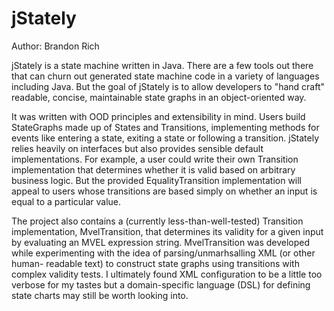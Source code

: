 jStately
========

Author: Brandon Rich

jStately is a state machine written in Java.  There are a few tools out there
that can churn out generated state machine code in a variety of languages
including Java.  But the goal of jStately is to allow developers to "hand
craft" readable, concise, maintainable state graphs in an object-oriented way.

It was written with OOD principles and extensibility in mind.  Users build
StateGraphs made up of States and Transitions, implementing methods for events
like entering a state, exiting a state or following a transition. jStately
relies heavily on interfaces but also provides sensible default
implementations.  For example, a user could write their own Transition
implementation that determines whether it is valid based on arbitrary business
logic.  But the provided EqualityTransition implementation will appeal to users
whose transitions are based simply on whether an input is equal to a particular
value.

The project also contains a (currently less-than-well-tested) Transition
implementation, MvelTransition, that determines its validity for a given input
by evaluating an MVEL expression string.  MvelTransition was developed while
experimenting with the idea of parsing/unmarhsalling XML (or other human-
readable text) to construct state graphs using transitions with complex
validity tests.  I ultimately found XML configuration to be a little too
verbose for my tastes but a domain-specific language (DSL) for defining state
charts may still be worth looking into.



